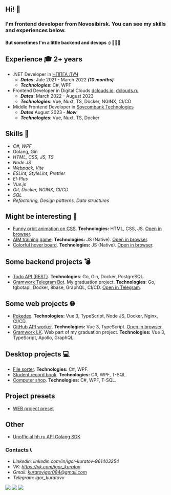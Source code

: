 ## Hi! 👋
### I'm frontend developer from Novosibirsk. You can see my skills and experiences below. 
#### But sometimes I'm a little backend and devops :) 👀👀👀 

## Experience 🎓 2+ years
 - .NET Developer in [НППГА ЛУЧ](https://looch.ru/)
   - ***Dates***: Jule 2021 - March 2022 ***(10 months)***
   - ***Technologies***: C#, WPF
 - Frontend Developer in Digital Clouds [dclouds.io](https://dclouds.io/), [dclouds.ru](https://dclouds.ru/) 
   - ***Dates***: March 2022 - August 2023
   - ***Technologies***: Vue, Nuxt, TS, Docker, NGINX, CI/CD
 - Middle Frontend Developer in [Sovcombank Technologies](https://sovcombank.it/)
   - ***Dates*** August 2023 - ***Now***
   - ***Technologies***: Vue, Nuxt, TS, Docker

## Skills 🧠
 - *C#, WPF*
 - Golang, Gin
 - *HTML, CSS, JS, TS*
 - *Node JS*
 - *Webpack, Vite*
 - *ESLint, StyleLint, Prettier*
 - *El-Plus*
 - *Vue.js*
 - *Git, Docker, NGINX, CI/CD*
 - *SQL*
 - *Refactoring, Design patterns, Data structures*

## Might be interesting 🍒
 - [Funny orbit animation on CSS](https://github.com/KuratovIgor/figuresorbit.github.io). **Technologies:** HTML, CSS, JS. [Open in browser](https://kuratovigor.github.io/figuresorbit.github.io/).
 - [AIM training game](https://github.com/KuratovIgor/aim-training). **Technologies:** JS (Native). [Open in browser](https://kuratovigor.github.io/aim-training/).
 - [Colorful hover board](https://github.com/KuratovIgor/hover-board). **Technologies:** JS (Native). [Open in browser](https://kuratovigor.github.io/hover-board/).

## Some backend projects 💣
 - [Todo API (REST)](https://github.com/KuratovIgor/todo-api). **Technologies**: Go, Gin, Docker, PostgreSQL.
 - [Gramwork Telegram Bot](https://github.com/KuratovIgor/gram-work-bot). My graduation project. **Technologies**: Go, tgbotapi, Docker, 8base, GraphQL, CI/CD. [Open in Telegram](https://t.me/gram_work_bot).

## Some web projects 🌐
 - [Pokedex](https://github.com/KuratovIgor/pokedex). **Technologies:** Vue 3, TypeScript, Node JS, Docker, Nginx, CI/CD.
 - [GitHub API worker](https://github.com/KuratovIgor/github-users-worker). **Technologies:** Vue 3, TypeScript. [Open in browser](https://kuratovigor.github.io/github-users-worker/).
 - [Gramwork LK](https://github.com/KuratovIgor/gram-work-lk).  Web part of my graduation project. **Technologies:** Vue 3, TypeScript, Apollo, GraphQL.

## Desktop projects 💻
 - [File sorter](https://github.com/KuratovIgor/FileSorter3000). **Technologies:** C#, WPF.
 - [Student record book](https://github.com/KuratovIgor/Record_book). **Technologies:** C#, WPF, T-SQL.
 - [Computer shop](https://github.com/KuratovIgor/SCN). **Technologies:** C#, WPF, T-SQL.
 
## Project presets
 - [WEB project preset](https://github.com/KuratovIgor/web-project-preset)

## Other
 - [Unofficial hh.ru API Golang SDK](https://github.com/KuratovIgor/head_hunter_sdk)

### Contacts 📞
 - *Linkedin: linkedin.com/in/igor-kuratov-961403254*
 - *VK: https://vk.com/igor_kuratov*
 - *Gmail: kuratovigor084@gmail.com*
 - *Telegram: igor_kuratovv*


![](https://github-profile-summary-cards.vercel.app/api/cards/profile-details?username=KuratovIgor&theme=solarized_dark)
![](https://github-profile-summary-cards.vercel.app/api/cards/repos-per-language?username=KuratovIgor&theme=solarized_dark)
![](https://github-profile-summary-cards.vercel.app/api/cards/stats?username=KuratovIgor&theme=solarized_dark)
